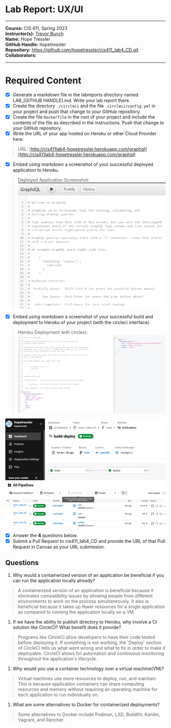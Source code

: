 # Lab Report: UX/UI
___
**Course:** CIS 411, Spring 2023  
**Instructor(s):** [Trevor Bunch](https://github.com/trevordbunch)  
**Name:** Hope Tressler  
**GitHub Handle:** hopetressler  
**Repository:**  https://github.com/hopetressler/cis411_lab4_CD.git  
**Collaborators:** 
___

# Required Content

- [X] Generate a markdown file in the labreports directory named LAB_[GITHUB HANDLE].md. Write your lab report there.
- [X] Create the directory ```./circleci``` and the file ```.circleci/config.yml``` in your project and push that change to your GitHub repository.
- [X] Create the file ```Dockerfile``` in the root of your project and include the contents of the file as described in the instructions. Push that change to your GitHub repository.
- [X] Write the URL of your app hosted on Heroku or other Cloud Provider here:  
> URL: [http://cis411lab4-hopetressler.herokuapp.com/graphql](http://cis411lab4-hopetressler.herokuapp.com/graphql)
- [X] Embed _using markdown_ a screenshot of your successful deployed application to Heroku.  
> Deployed Application Screenshot: ![Successful Build](../assets/herokusuccess.PNG)
- [X] Embed _using markdown_ a screenshot of your successful build and deployment to Heroku of your project (with the circleci interface).  
> Heroku Deployment with circleci: ![Successful Build](../assets/graphqlheroku.PNG)

![Successful Build](../assets/circleci_success.PNG)
![Successful Build](../assets/circleciCD2.PNG)

- [X] Answer the **4** questions below.
- [X] Submit a Pull Request to cis411_lab4_CD and provide the URL of that Pull Request in Canvas as your URL submission.

## Questions
1. Why would a containerized version of an application be beneficial if you can run the application locally already?
> A containerized version of an application is beneficial because it eliminates compatibility issues by allowing people from different environments to work on the process simultaneously. It also is beneficial because it takes up fewer resources for a single application as compared to running the application locally on a VM. 
1. If we have the ability to publish directory to Heroku, why involve a CI solution like CircleCI? What benefit does it provide?
> Programs like CIrcleCI allow developers to have their code tested before deploying it. If something is not working, the 'Deploy' section of CircleCI tells us what went wrong and what to fix in order to make it deployable. CircleCI allows for automation and continuous monitoring throughout the application's lifecycle. 
1. Why would you use a container technology over a virtual machine(VM)?
> Virtual machines use more resources to deploy, run, and maintain. This is because application containers can share computing resources and memory without requiring an operating machine for each application to run individually on. 
1. What are some alternatives to Docker for containerized deployments?
> Some alternatives to Docker include Podman, LXD, BuildKit, Kaniko, Vagrant, and Rancher.